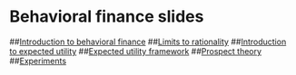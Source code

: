 # Behavioral finance slides #

##[Introduction to behavioral finance](bf_intro.html)
##[Limits to rationality](limits_to_rationality.html)
##[Introduction to expected utility](intro_eu.html)
##[Expected utility framework](eu.html)
##[Prospect theory](prospect.html)
##[Experiments](experiment.html)


